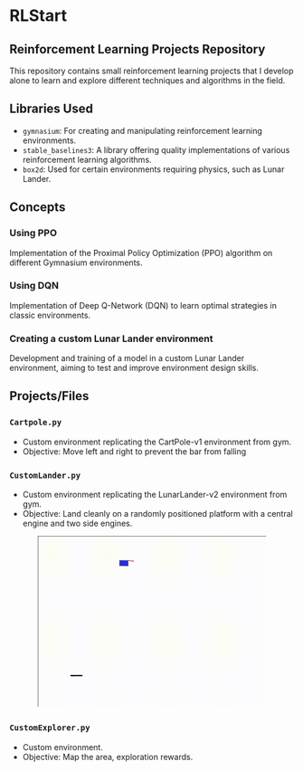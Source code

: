 # RLStart

## Reinforcement Learning Projects Repository

This repository contains small reinforcement learning projects that I develop alone to learn and explore different techniques and algorithms in the field.

## Libraries Used
- `gymnasium`: For creating and manipulating reinforcement learning environments.
- `stable_baselines3`: A library offering quality implementations of various reinforcement learning algorithms.
- `box2d`: Used for certain environments requiring physics, such as Lunar Lander.

## Concepts

### Using PPO
Implementation of the Proximal Policy Optimization (PPO) algorithm on different Gymnasium environments.

### Using DQN
Implementation of Deep Q-Network (DQN) to learn optimal strategies in classic environments.

### Creating a custom Lunar Lander environment
Development and training of a model in a custom Lunar Lander environment, aiming to test and improve environment design skills.

## Projects/Files

### `Cartpole.py` 
- Custom environment replicating the CartPole-v1 environment from gym.
- Objective: Move left and right to prevent the bar from falling

### `CustomLander.py` 
- Custom environment replicating the LunarLander-v2 environment from gym.
- Objective: Land cleanly on a randomly positioned platform with a central engine and two side engines.

<p align="center">
  <img src="https://raw.githubusercontent.com/GRDimm/RLStart/main/images/CustomLander.gif" width="80%" height="80%" />
</p>

### `CustomExplorer.py` 
- Custom environment.
- Objective: Map the area, exploration rewards.
